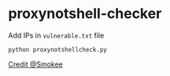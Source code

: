 # proxynotshell-checker

Add IPs in `vulnerable.txt` file

`python proxynotshellcheck.py`

[Credit @Smokee](https://github.com/smokeme/ProxyNotShell)
